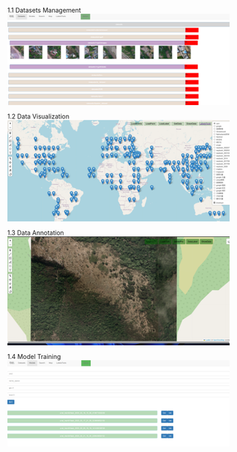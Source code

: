 1.1 Datasets Management
![img1](../images/001.png "")

1.2 Data Visualization
![img1](../images/003.png "")

1.3 Data Annotation 
![img1](../images/004.png "")

1.4 Model Training
![img1](../images/002.png "")
